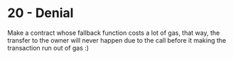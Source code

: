 # 20 - Denial

Make a contract whose fallback function costs a lot of gas, that way, the transfer to the owner will never happen due to the call before it making the transaction run out of gas :)